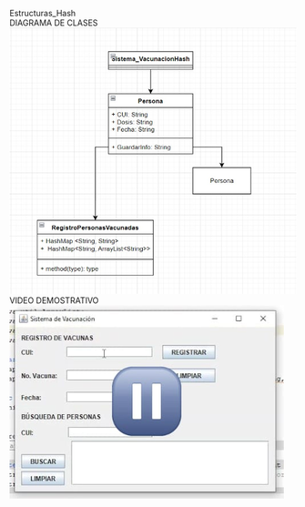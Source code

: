 Estructuras_Hash
</br>
DIAGRAMA DE CLASES
</br>
![](https://github.com/joselitogmartinez/Estructuras_Hash/blob/master/DIAGRAMA%20DE%20CLASES.jpeg)
</br>
VIDEO DEMOSTRATIVO
</br>
[![](https://github.com/joselitogmartinez/Estructuras_Hash/blob/master/VIDEO.jpeg)](https://drive.google.com/file/d/1CLgHRZ19FzqJm-vwhGzuaQrXS7X9N1sz/view?usp=drivesdk)
